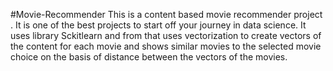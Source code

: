 #Movie-Recommender
This is a content based movie recommender project . It is one of the best projects to start off your journey in data science.
It uses library Sckitlearn and from that uses vectorization to create vectors of the content for each movie and shows similar movies to the selected movie choice on the basis of distance between the vectors of the movies.


